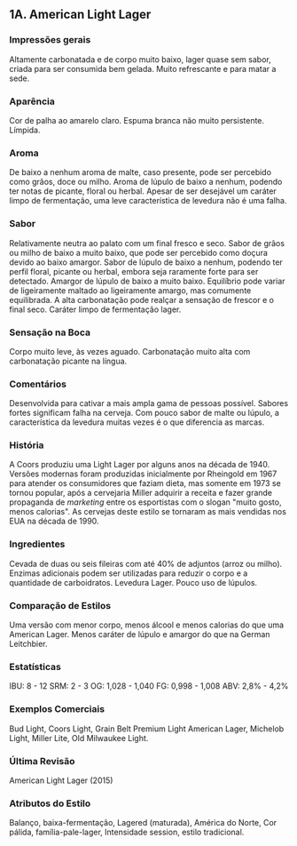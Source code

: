 ## 1A. American Light Lager

### Impressões gerais

Altamente carbonatada e de corpo muito baixo, lager quase sem sabor, criada para ser consumida bem gelada. Muito refrescante e para matar a sede.

### Aparência

Cor de palha ao amarelo claro. Espuma branca não muito persistente. Límpida.

### Aroma

De baixo a nenhum aroma de malte, caso presente, pode ser percebido como grãos, doce ou milho. Aroma de lúpulo de baixo a nenhum, podendo ter notas de picante, floral ou herbal. Apesar de ser desejável um caráter limpo de fermentação, uma leve característica de levedura não é uma falha.

### Sabor

Relativamente neutra ao palato com um final fresco e seco. Sabor de grãos ou milho de baixo a muito baixo, que pode ser percebido como doçura devido ao baixo amargor. Sabor de lúpulo de baixo a nenhum, podendo ter perfil floral, picante ou herbal, embora seja raramente forte para ser detectado. Amargor de lúpulo de baixo a muito baixo. Equilíbrio pode variar de ligeiramente maltado ao ligeiramente amargo, mas comumente equilibrada. A alta carbonatação pode realçar a sensação de frescor e o final seco. Caráter limpo de fermentação lager.

### Sensação na Boca

Corpo muito leve, às vezes aguado. Carbonatação muito alta com carbonatação picante na língua.

### Comentários

Desenvolvida para cativar a mais ampla gama de pessoas possível. Sabores fortes significam falha na cerveja. Com pouco sabor de malte ou lúpulo, a característica da levedura muitas vezes é o que diferencia as marcas.

### História

A Coors produziu uma Light Lager por alguns anos na década de 1940. Versões modernas foram produzidas inicialmente por Rheingold em 1967 para atender os consumidores que faziam dieta, mas somente em 1973 se tornou popular, após a cervejaria Miller adquirir a receita e fazer grande propaganda de *marketing* entre os esportistas com o slogan "muito gosto, menos calorias". As cervejas deste estilo se tornaram as mais vendidas nos EUA na década de 1990.

### Ingredientes

Cevada de duas ou seis fileiras com até 40% de adjuntos (arroz ou milho). Enzimas adicionais podem ser utilizadas para reduzir o corpo e a quantidade de carboidratos. Levedura Lager. Pouco uso de lúpulos.

### Comparação de Estilos

Uma versão com menor corpo, menos álcool e menos calorias do que uma American Lager. Menos caráter de lúpulo e amargor do que na German Leitchbier.

### Estatísticas

IBU: 8 - 12
SRM: 2 - 3
OG: 1,028 - 1,040
FG: 0,998 - 1,008
ABV: 2,8% - 4,2%

### Exemplos Comerciais

Bud Light, Coors Light, Grain Belt Premium Light American Lager, Michelob Light, Miller Lite, Old Milwaukee Light.

### Última Revisão

American Light Lager (2015)

### Atributos do Estilo

Balanço, baixa-fermentação, Lagered (maturada), América do Norte, Cor pálida, família-pale-lager, Intensidade session, estilo tradicional.
